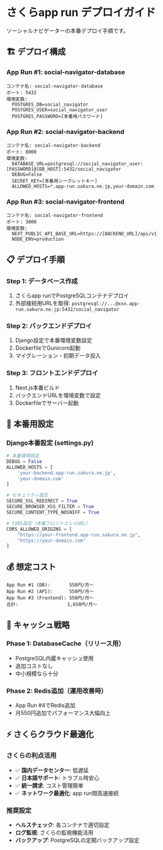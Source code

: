 # さくらapp run デプロイガイド

ソーシャルナビゲーターの本番デプロイ手順です。

## 🏗️ デプロイ構成

### **App Run #1: social-navigator-database**
```
コンテナ名: social-navigator-database
ポート: 5432
環境変数:
  POSTGRES_DB=social_navigator
  POSTGRES_USER=social_navigator_user
  POSTGRES_PASSWORD=[本番用パスワード]
```

### **App Run #2: social-navigator-backend** 
```
コンテナ名: social-navigator-backend
ポート: 8000
環境変数:
  DATABASE_URL=postgresql://social_navigator_user:[PASSWORD]@[DB_HOST]:5432/social_navigator
  DEBUG=False
  SECRET_KEY=[本番用シークレットキー]
  ALLOWED_HOSTS=*.app-run.sakura.ne.jp,your-domain.com
```

### **App Run #3: social-navigator-frontend**
```
コンテナ名: social-navigator-frontend
ポート: 3000
環境変数:
  NEXT_PUBLIC_API_BASE_URL=https://[BACKEND_URL]/api/v1
  NODE_ENV=production
```

## 📋 デプロイ手順

### Step 1: データベース作成
1. さくらapp runでPostgreSQLコンテナデプロイ
2. 外部接続用URLを取得: `postgresql://...@xxx.app-run.sakura.ne.jp:5432/social_navigator`

### Step 2: バックエンドデプロイ
1. Django設定で本番環境変数設定
2. DockerfileでGunicorn起動
3. マイグレーション・初期データ投入

### Step 3: フロントエンドデプロイ
1. Next.js本番ビルド
2. バックエンドURLを環境変数で設定
3. Dockerfileでサーバー起動

## 🔧 本番用設定

### Django本番設定 (settings.py)
```python
# 本番環境設定
DEBUG = False
ALLOWED_HOSTS = [
    'your-backend.app-run.sakura.ne.jp',
    'your-domain.com'
]

# セキュリティ設定
SECURE_SSL_REDIRECT = True
SECURE_BROWSER_XSS_FILTER = True
SECURE_CONTENT_TYPE_NOSNIFF = True

# CORS設定（本番フロントエンドURL）
CORS_ALLOWED_ORIGINS = [
    "https://your-frontend.app-run.sakura.ne.jp",
    "https://your-domain.com"
]
```

## 💰 想定コスト

```
App Run #1 (DB):       550円/月〜
App Run #2 (API):      550円/月〜  
App Run #3 (Frontend): 550円/月〜
合計:                  1,650円/月〜
```

## 🚀 キャッシュ戦略

### Phase 1: DatabaseCache（リリース用）
- PostgreSQL内蔵キャッシュ使用
- 追加コストなし
- 中小規模なら十分

### Phase 2: Redis追加（運用改善時）
- App Run #4でRedis追加
- 月550円追加でパフォーマンス大幅向上

## ⚡ さくらクラウド最適化

### **さくらの利点活用**
- ✅ **国内データセンター**: 低遅延
- ✅ **日本語サポート**: トラブル時安心
- ✅ **統一請求**: コスト管理簡単
- ✅ **ネットワーク最適化**: app run間高速接続

### **推奨設定**
- **ヘルスチェック**: 各コンテナで適切設定
- **ログ監視**: さくらの監視機能活用
- **バックアップ**: PostgreSQLの定期バックアップ設定